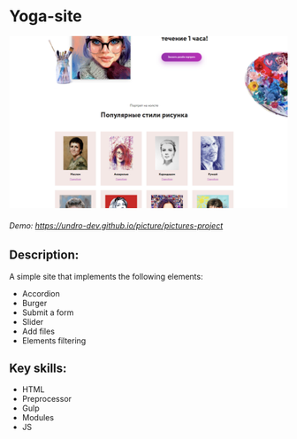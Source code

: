 # Yoga-site

![Alt-текст](https://raw.githubusercontent.com/undro-dev/picture/main/screen-app.png?v=3&s=460 "Орк")


###### Demo: https://undro-dev.github.io/picture/pictures-project
## Description:
A simple site that implements the following elements: 
- Accordion
- Burger
- Submit a form
- Slider
- Add files
- Elements filtering
## Key skills:
- HTML
- Preprocessor
- Gulp
- Modules
- JS 


